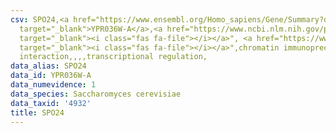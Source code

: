 ```yaml
---
csv: SPO24,<a href="https://www.ensembl.org/Homo_sapiens/Gene/Summary?db=core;g=YPR036W-A"
  target="_blank">YPR036W-A</a>,<a href="https://www.ncbi.nlm.nih.gov/pubmed/16709784"
  target="_blank"><i class="fas fa-file"></i></a>", <a href="https://www.ncbi.nlm.nih.gov/pubmed/30332327"
  target="_blank"><i class="fas fa-file"></i></a>",chromatin immunoprecipitation assay,direct
  interaction,,,,transcriptional regulation,
data_alias: SPO24
data_id: YPR036W-A
data_numevidence: 1
data_species: Saccharomyces cerevisiae
data_taxid: '4932'
title: SPO24
---
```

